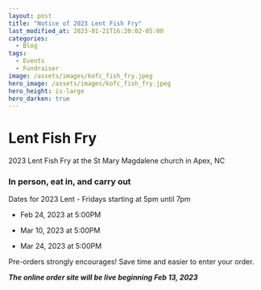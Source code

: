 ```yaml
---
layout: post
title: "Notice of 2023 Lent Fish Fry"
last_modified_at: 2023-01-21T16:20:02-05:00
categories:
  - Blog
tags:
  - Events
  - Fundraiser
image: /assets/images/kofc_fish_fry.jpeg
hero_image: /assets/images/kofc_fish_fry.jpeg
hero_height: is-large
hero_darken: true
---
```


# Lent Fish Fry

2023 Lent Fish Fry at the St Mary Magdalene church in Apex, NC

### In person, eat in, and carry out

Dates for 2023 Lent - Fridays starting at 5pm until 7pm

* Feb 24, 2023 at 5:00PM

* Mar 10, 2023 at 5:00PM

* Mar 24, 2023 at 5:00PM

Pre-orders strongly encourages! Save time and easier to enter your order.

***The online order site will be live beginning Feb 13, 2023***